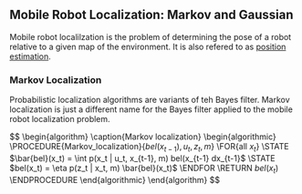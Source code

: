 ## Mobile Robot Localization: Markov and Gaussian

Mobile robot localilzation is the problem of determining the pose of a robot relative to a given map of the environment.
It is also refered to as [position estimation](theory/state-estimation/recursive-state-estimation.md).




### Markov Localization

Probabilistic localization algorithms are variants of teh Bayes filter.
Markov localization is just a different name for the Bayes filter applied to the mobile robot localization problem.

$$
\begin{algorithm}
\caption{Markov localization}
\begin{algorithmic}
\PROCEDURE{Markov_localization}{$bel(x_{t-1}), u_t, z_t, m$}
    \FOR{all $x_t$}
        \STATE $\bar{bel}(x_t) = \int p(x_t | u_t, x_{t-1}, m) bel(x_{t-1} dx_{t-1}$
        \STATE $bel(x_t) = \eta p(z_t | x_t, m) \bar{bel}(x_t)$
    \ENDFOR
    \RETURN $bel(x_t)$ 
\ENDPROCEDURE
\end{algorithmic}
\end{algorithm}
$$
